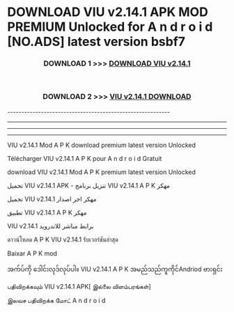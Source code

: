# DOWNLOAD VIU v2.14.1 APK MOD PREMIUM Unlocked for A n d r o i d [NO.ADS] latest version bsbf7 



<div align="center">

<h3>DOWNLOAD 1 >>> <a href="https://getmod2.web.app/?judul=VIU v2.14.1">DOWNLOAD VIU v2.14.1</a></h3><br>

<h3>DOWNLOAD 2 >>> <a href="https://getmod2.web.app/?judul=VIU v2.14.1">VIU v2.14.1 DOWNLOAD </a></h3>

</div>
----------------------------------------------------------

----------------------------------------------------------

----------------------------------------------------------

----------------------------------------------------------

VIU v2.14.1 Mod A P K download premium latest version Unlocked

Télécharger VIU v2.14.1 A P K pour A n d r o i d Gratuit

download VIU v2.14.1 Mod A P K premium latest version Unlocked

تحميل VIU v2.14.1 APK - تنزيل برنامج VIU v2.14.1 A P K مهكر

تحميل VIU v2.14.1 مهكر اخر اصدار

تطبيق VIU v2.14.1 A P K مهكر

VIU v2.14.1 برابط مباشر للاندرويد

ดาวน์โหลด A P K VIU v2.14.1 รับเวอร์ชันล่าสุด

Baixar A P K mod

အက်ပ်ကို ဒေါင်းလုဒ်လုပ်ပါ။ VIU v2.14.1 A P K အမည်သည်ကူကိုင်Andriod ဗားရှင်း

பதிவிறக்கவும் VIU v2.14.1 APK[ இல்லை விளம்பரங்கள்] 
 
இலவச பதிவிறக்க மோட் A n d r o i d



